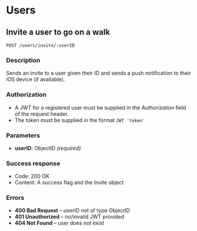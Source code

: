 # Users

## Invite a user to go on a walk

```
POST /users/invite/:userID
```

### Description

Sends an invite to a user given their ID and sends a push notification to their iOS device (if available).

### Authorization

- A JWT for a registered user must be supplied in the _Authorization_ field of the request header.
- The token must be supplied in the format `JWT 'token'`

### Parameters

- **userID**: ObjectID _(required)_

### Success response

- Code: 200 OK
- Content: A success flag and the Invite object

### Errors

- **400 Bad Request** – userID not of type ObjectID
- **401 Unauthorized** – no/invalid JWT provided
- **404 Not Found** – user does not exist
